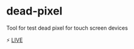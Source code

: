 # dead-pixel
Tool for test dead pixel for touch screen devices

:zap: <a href='https://diewland.github.io/dead-pixel/'>LIVE</a>
